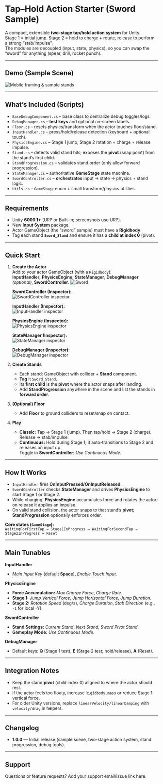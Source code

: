 # Tap–Hold Action Starter (Sword Sample)

A compact, extensible **two-stage tap/hold action system** for Unity.  
Stage 1 = initial jump. Stage 2 = hold to charge + rotate, release to perform a strong “stab/impulse”.  
The modules are decoupled (input, state, physics), so you can swap the “sword” for anything (spear, drill, rocket punch).

---

## Demo (Sample Scene)

![Mobile framing & sample stands](Images/SampleScene.png)

---

## What’s Included (Scripts)

- `BaseDebugComponent.cs` – base class to centralize debug toggles/logs.  
- `DebugManager.cs` – **test keys** and optional on-screen labels.  
- `Floor.cs` – resets physics/transform when the actor touches floor/stand.  
- `InputHandler.cs` – press/hold/release detection (keyboard + optional touch).  
- `PhysicsEngine.cs` – Stage 1 jump; Stage 2 rotation + charge + release impulse.  
- `Stand.cs` – detects valid stand hits; exposes the **pivot** (snap point) from the stand’s first child.  
- `StandProgression.cs` – validates stand order (only allow forward progression).  
- `StateManager.cs` – authoritative **GameStage** state machine.  
- `SwordController.cs` – **orchestrates** input → state → physics + stand logic.  
- `Utils.cs` – `GameStage` enum + small transform/physics utilities.

---

## Requirements

- Unity **6000.1+** (URP or Built-in; screenshots use URP).  
- New **Input System** package.  
- Actor GameObject (the “sword” sample) must have a **Rigidbody**.  
- Tag each stand **`Sword_Stand`** and ensure it has a **child at index 0** (pivot).

---

## Quick Start

1. **Create the Actor**  
   Add to your actor GameObject (with a `Rigidbody`):  
   **InputHandler**, **PhysicsEngine**, **StateManager**, **DebugManager** *(optional)*, **SwordController**.
   ![Sword](Images/Sword.png)

   **SwordController (Inspector):**  
   ![SwordController inspector](Images/SwordController.png)

   **InputHandler (Inspector):**  
   ![InputHandler inspector](Images/InputHandler.png)

   **PhysicsEngine (Inspector):**  
   ![PhysicsEngine inspector](Images/PhysicsEngine.png)

   **StateManager (Inspector):**  
   ![StateManager inspector](Images/StateManager.png)

   **DebugManager (Inspector):**  
   ![DebugManager inspector](Images/DebugManager.png)

2. **Create Stands**  
   - Each stand: GameObject with collider + **Stand** component.  
   - **Tag** it `Sword_Stand`.  
   - Its **first child** is the **pivot** where the actor snaps after landing.  
   - Add **StandProgression** anywhere in the scene and list the stands in **forward order**.

3. **(Optional) Floor**  
   - Add **Floor** to ground colliders to reset/snap on contact.

4. **Play**  
   - **Classic:** Tap → Stage 1 (jump). Then tap/hold → Stage 2 (charge). Release → stab/impulse.  
   - **Continuous:** Hold during Stage 1; it auto-transitions to Stage 2 and releases on input up.  
     Toggle in **SwordController**: *Use Continuous Mode*.

---

## How It Works

- `InputHandler` fires **OnInputPressed/OnInputReleased**.  
- `SwordController` checks **StateManager** and drives **PhysicsEngine** to start Stage 1 or Stage 2.  
- While charging, **PhysicsEngine** accumulates force and rotates the actor; on release it applies an impulse.  
- On valid stand collision, the actor snaps to that stand’s **pivot**; **StandProgression** optionally enforces order.

**Core states (`GameStage`):**  
`WaitingForFirstTap → Stage1InProgress → WaitingForSecondTap → Stage2InProgress → Reset`

---

## Main Tunables

**InputHandler**  
- *Main Input Key* (default **Space**), *Enable Touch Input*.

**PhysicsEngine**  
- **Force Accumulation:** *Max Charge Force*, *Charge Rate*.  
- **Stage 1:** *Jump Vertical Force*, *Jump Horizontal Force*, *Jump Duration*.  
- **Stage 2:** *Rotation Speed* (deg/s), *Charge Duration*, *Stab Direction* (e.g., `-1` for local -Y).

**SwordController**  
- **Stand Settings:** *Current Stand*, *Next Stand*, *Sword Pivot Stand*.  
- **Gameplay Mode:** *Use Continuous Mode*.

**DebugManager**  
- Default keys: **Q** (Stage 1 test), **E** (Stage 2 test; hold/release), **A** (Reset).

---

## Integration Notes

- Keep the stand **pivot** (child index 0) aligned to where the actor should rest.  
- If the actor feels too floaty, increase `Rigidbody.mass` or reduce Stage 1 vertical force.  
- For older Unity versions, replace `linearVelocity/linearDamping` with `velocity/drag` in helpers.

---

## Changelog

- **1.0.0** — Initial release (sample scene, two-stage action system, stand progression, debug tools).

---

## Support

Questions or feature requests? Add your support email/issue link here.
